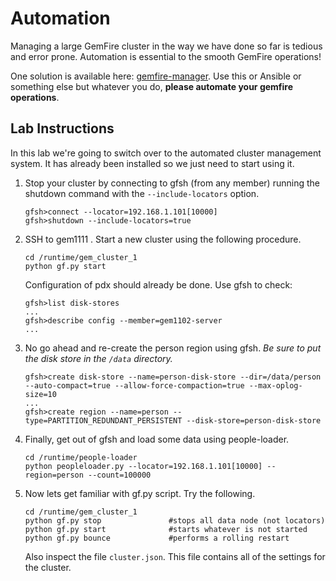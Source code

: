 # Automation

Managing a large GemFire cluster in the way we have done so far is tedious 
and error prone.  Automation is essential to the smooth GemFire operations!

One solution is available here: [gemfire-manager](https://github.com/Pivotal-Data-Engineering/gemfire-manager). Use this or Ansible or something else but 
whatever you do, **please automate your gemfire operations**.

## Lab Instructions

In this lab we're going to switch over to the automated cluster management
system.  It has already been installed so we just need to start using it.

1. Stop your cluster by connecting to gfsh (from any member) running 	the shutdown command with the `--include-locators` option.  

	```
	gfsh>connect --locator=192.168.1.101[10000]
	gfsh>shutdown --include-locators=true
	```
	
2. SSH to gem1111 . Start a new cluster using the following procedure.
 	
 	```
 	cd /runtime/gem_cluster_1
 	python gf.py start 
 	```
 	
 	Configuration of pdx should already be done.  Use gfsh to check:
 	
 	```
 	gfsh>list disk-stores
 	...
 	gfsh>describe config --member=gem1102-server
 	...
 	```
 	
3. No go ahead and re-create the person region using gfsh. _Be sure to put 
 	the disk store in the `/data` directory._

 	```
 	gfsh>create disk-store --name=person-disk-store --dir=/data/person --auto-compact=true --allow-force-compaction=true --max-oplog-size=10
 	...
 	gfsh>create region --name=person --type=PARTITION_REDUNDANT_PERSISTENT --disk-store=person-disk-store
 	```
 	
4. Finally, get out of gfsh and load some data using people-loader.

	```
	cd /runtime/people-loader
	python peopleloader.py --locator=192.168.1.101[10000] --region=person --count=100000
	```
	
5. Now lets get familiar with gf.py script.  Try the following.

	```
	cd /runtime/gem_cluster_1
	python gf.py stop               #stops all data node (not locators)
	python gf.py start              #starts whatever is not started 
	python gf.py bounce             #performs a rolling restart 
	```
	
	Also inspect the file `cluster.json`.  This file contains all of the 
	settings for the cluster.